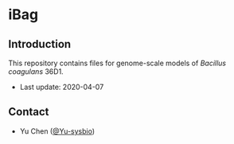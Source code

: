 iBag
===============

Introduction
------------

This repository contains files for genome-scale models of _Bacillus coagulans_ 36D1.

* Last update: 2020-04-07


Contact
-------------------------------

* Yu Chen ([@Yu-sysbio](https://github.com/Yu-sysbio))

